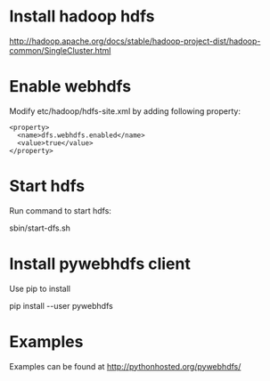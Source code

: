 # Install hadoop hdfs
http://hadoop.apache.org/docs/stable/hadoop-project-dist/hadoop-common/SingleCluster.html

# Enable webhdfs
Modify etc/hadoop/hdfs-site.xml by adding following property:

    <property>
      <name>dfs.webhdfs.enabled</name>
      <value>true</value>
    </property>

# Start hdfs
Run command to start hdfs:

  sbin/start-dfs.sh

# Install pywebhdfs client
Use pip to install

  pip install --user pywebhdfs

# Examples
Examples can be found at http://pythonhosted.org/pywebhdfs/

